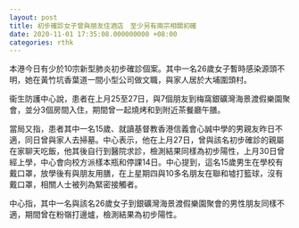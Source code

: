 ```yaml
---
layout: post
title: 初步確診女子曾與朋友住酒店　至少另有兩宗相關初確
date: 2020-11-01 17:35:08.000000000 +08:00
categories: rthk
---
```


本港今日有少於10宗新型肺炎初步確診個案。其中一名26歲女子暫時感染源頭不明，她在黃竹坑香葉道一間小型公司做文職，與家人居於大埔圍頭村。

衞生防護中心說，患者在上月25至27日，與7個朋友到梅窩銀礦灣海景渡假樂園聚會，並分3個房間入住，期間曾一起燒烤和到附近茶餐廳午膳。

當局又指，患者其中一名15歲、就讀基督教香港信義會心誠中學的男親友昨日不適，同日曾與家人去掃墓。中心表示，他在上月27日，曾與該名初步確診的親屬在家聊天吃飯，他其後自行到醫院求診，檢測結果同樣為初步陽性，上月30日曾經上學，中心會向校方派樣本瓶和停課14日。中心提到，這名15歲男生在學校有戴口罩，放學後有與朋友用膳，在上星期四與10多名朋友在聯和墟打籃球，沒有戴口罩，相關人士被列為緊密接觸者。

中心指，其中一名與該名26歲女子到銀礦灣海景渡假樂園聚會的男性朋友同樣不適，期間曾在粉嶺打邊爐，檢測結果為初步陽性。
